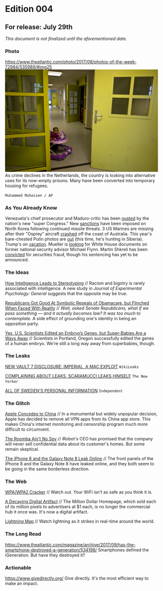 # Edition 004

## For release: July 29th

_This document is not finalized until the aforementioned date._

### Photo

https://www.theatlantic.com/photo/2017/08/photos-of-the-week-72984/535989/#img25
![formerprison.jpg](formerprison.jpg)
As crime declines in the Netherlands, the country is looking into alternative uses for its now-empty prisons. Many have been converted into temporary housing for refugees.

`Muhammed Muheisen / AP`

### As You Already Know
Venezuela's chief prosecutor and Maduro-critic has been [ousted](https://www.washingtonpost.com/world/government-forces-surround-office-of-venezuelas-chief-prosecutor/2017/08/05/2a7c76a2-79e2-11e7-8f39-eeb7d3a2d304_story.html) by the nation's new "super Congress." New [sanctions](http://www.bbc.com/news/world-asia-40838582) have been imposed on North Korea following continued missile threats. 3 US Marines are missing after their "Osprey" aircraft [crashed](https://www.nytimes.com/2017/08/05/world/marines-crash-osprey-australia.html) off the coast of Australia. This year's bare-chested Putin photos are [out](https://www.washingtonpost.com/news/worldviews/wp/2017/08/05/new-bare-chested-putin-photos-released-2017-edition-aquatic-theme/) (this time, he's hunting in Siberia). Trump's on [vacation](http://www.huffingtonpost.com/entry/trump-new-jersey-visit-security_us_5985fd92e4b08b75dcc74d0f). Mueller is [looking](https://www.nytimes.com/2017/08/04/us/politics/robert-mueller-michael-flynn-turkey.html) for White House documents on former national security advisor Michael Flynn. Martin Shkreli has been [convicted](https://www.cnbc.com/2017/08/04/pharma-bro-martin-shkreli-convicted-in-federal-fraud-case.html) for securities fraud, though his sentencing has yet to be announced.

### The Ideas

[How Intelligence Leads to Stereotyping](https://www.theatlantic.com/science/archive/2017/07/intelligent-people-are-more-likely-to-stereotype/535158/) // Racism and bigotry is rarely associated with intelligence. A new study in *Journal of Experimental Psychology: General* suggests that the opposite may be true.

[Republicans Got Good At Symbolic Repeals of Obamacare, but Flinched When Faced With Reality](https://theintercept.com/2017/07/28/republicans-got-good-at-symbolic-repeals-of-obamacare-but-flinched-when-faced-with-reality/) // *Wait, asked Senate Republicans, what if we pass something — and it actually becomes law? It was too much to contemplate.* A side effect of grounding one's identity in being an opposition party.

[Yes, U.S. Scientists Edited an Embryo’s Genes, but Super-Babies Are a Ways Away](http://www.slate.com/blogs/future_tense/2017/07/28/u_s_scientists_use_crispr_to_edit_embryo_s_genes.html) // Scientists in Portland, Oregon successfully edited the genes of a human embryo. We're still a long way away from superbabies, though.

### The Leaks

[NEW VAULT 7 DISCLOSURE: IMPERIAL, A MAC EXPLOIT](https://wikileaks.org/vault7/#Imperial)
`WikiLeaks`

[COMPLAINING ABOUT LEAKS, SCARAMUCCI LEAKS HIMSELF](http://www.newyorker.com/news/ryan-lizza/anthony-scaramucci-called-me-to-unload-about-white-house-leakers-reince-priebus-and-steve-bannon)
`The New Yorker`

[ALL OF SWEDEN'S PERSONAL INFORMATION](http://www.independent.co.uk/life-style/gadgets-and-tech/news/data-leak-swedish-government-prime-minister-stefan-lofven-election-latest-a7863186.html)
`Independent`

### The Glitch
[Apple Concedes to China](http://www.businessinsider.com/r-apple-is-removing-vpn-services-from-china-app-store-providers-2017-7) // In a monumental but widely unpopular decision, Apple has decided to remove all VPN apps from its China app store. This makes China's internet monitoring and censorship program much more difficult to circumvent.

[The Roomba Ain't No Spy](http://gizmodo.com/roomba-ceo-swears-that-he-will-never-sell-maps-of-users-1797339735) // iRobot's CEO has promised that the company will never sell confidential data about its customer's homes. But some remain skeptical.

[The iPhone 8 and the Galaxy Note 8 Leak Online](https://www.androidheadlines.com/2017/07/supposed-front-panels-of-galaxy-note-8-iphone-8-leak-online.html) // The front panels of the iPhone 8 and the Galaxy Note 8 have leaked online, and they both seem to be going in the same borderless direction.

### The Web

[WPA/WPA2 Cracker](https://github.com/brannondorsey/wifi-cracking) // Watch out. Your WiFi isn't as safe as you think it is.

[A Decaying Digital Artifact](https://lil.law.harvard.edu/blog/2017/07/21/a-million-squandered-the-million-dollar-homepage-as-a-decaying-digital-artifact/) // The Million Dollar Homepage, which sold each of its million pixels to advertisers at $1 each, is no longer the commercial hub it once was. It's now a digital artifact.

[Lightning Map](http://www.lightningmaps.org/#m=sat;r=0;t=3;s=0;o=0;b=;n=0;y=44.894;x=-28.7598;z=3;d=2;dl=2;dc=0;) // Watch lightning as it strikes in real-time around the world.

### The Long Read
https://www.theatlantic.com/magazine/archive/2017/09/has-the-smartphone-destroyed-a-generation/534198/ Smartphones defined the iGeneration. But have they destroyed it?

### Actionable
https://www.givedirectly.org/ Give directly. It's the most efficient way to make an impact.
